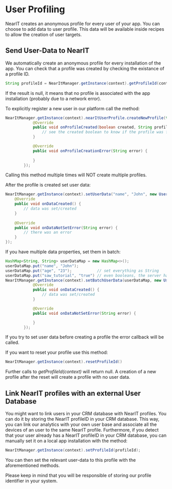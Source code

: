 # User Profiling

NearIT creates an anonymous profile for every user of your app. You can choose to add data to user profile. This data will be available inside recipes to allow the creation of user targets.

## Send User-Data to NearIT

We automatically create an anonymous profile for every installation of the app. You can check that a profile was created by checking the existance of a profile ID.
```java
String profileId = NearItManager.getInstance(context).getProfileId(context);
```
If the result is null, it means that no profile is associated with the app installation (probably due to a network error).

To explicitly register a new user in our platform call the method:
```java
NearItManager.getInstance(context).nearItUserProfile.createNewProfile(this, new ProfileCreationListener() {
            @Override
            public void onProfileCreated(boolean created, String profileId) {
                // see the created boolean to know if the profile was freshly created or was already created 
            }

            @Override
            public void onProfileCreationError(String error) {
                
            }
        });
```
Calling this method multiple times will NOT create multiple profiles.

After the profile is created set user data:
```java
NearItManager.getInstance(context).setUserData("name", "John", new UserDataNotifier() {
    @Override
    public void onDataCreated() {
        // data was set/created                                                
    }
                                                       
    @Override
    public void onDataNotSetError(String error) {
        // there was an error                        
    }
});
```

If you have multiple data properties, set them in batch:
```java
HashMap<String, String> userDataMap = new HashMap<>();
userDataMap.put("name", "John");
userDataMap.put("age", "23");           // set everything as String
userDataMap.put("saw_tutorial", "true") // even booleans, the server has all the right logic
NearItManager.getInstance(context).setBatchUserData(userDataMap, new UserDataNotifier() {
            @Override
            public void onDataCreated() {
                // data was set/created 
            }

            @Override
            public void onDataNotSetError(String error) {

            }
        });
```
If you try to set user data before creating a profile the error callback will be called.

If you want to reset your profile use this method:
```java
NearItManager.getInstance(context).resetProfileId()
```
Further calls to *getProfileId(context)* will return null.
A creation of a new profile after the reset will create a profile with no user data.

## Link NearIT profiles with an external User Database

You might want to link users in your CRM database with NearIT profiles. You can do it by storing the NearIT profileID in your CRM database. This way, you can link our analytics with your own user base and associate all the devices of an user to the same NearIT profile.
Furthermore, if you detect that your user already has a NearIT profileID in your CRM database, you can manually set it on a local app installation with the method:
```java
NearItManager.getInstance(context).setProfileId(profileId);
```
You can then set the relevant user-data to this profile with the aforementioned methods.

Please keep in mind that you will be responsible of storing our profile identifier in your system.

